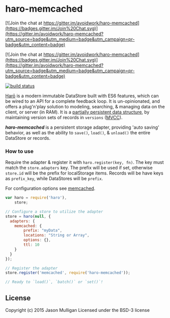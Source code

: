 # haro-memcached

[![Join the chat at https://gitter.im/avoidwork/haro-memcached](https://badges.gitter.im/Join%20Chat.svg)](https://gitter.im/avoidwork/haro-memcached?utm_source=badge&utm_medium=badge&utm_campaign=pr-badge&utm_content=badge)

[![Join the chat at https://gitter.im/avoidwork/haro-memcached](https://badges.gitter.im/Join%20Chat.svg)](https://gitter.im/avoidwork/haro-memcached?utm_source=badge&utm_medium=badge&utm_campaign=pr-badge&utm_content=badge)

[![build status](https://secure.travis-ci.org/avoidwork/haro-memcached.svg)](http://travis-ci.org/avoidwork/haro-memcached)

[Harō](http://haro.rocks) is a modern immutable DataStore built with ES6 features, which can be wired to an API for a 
complete feedback loop. It is un-opinionated, and offers a plug'n'play solution to modeling, searching, & managing data 
on the client, or server (in RAM). It is a [partially persistent data structure](https://en.wikipedia.org/wiki/Persistent_data_structure), by maintaining version sets of records in `versions` ([MVCC](https://en.wikipedia.org/wiki/Multiversion_concurrency_control)).

***haro-memcached*** is a persistent storage adapter, providing 'auto saving' behavior, as well as the ability to 
`save()`, `load()`, & `unload()` the entire DataStore or records.

### How to use
Require the adapter & register it with `haro.register(key, fn)`. The key must match the `store.adapters` key. The 
prefix will be used if set, otherwise `store.id` will be the prefix for localStorage items. Records will be have keys 
as `prefix_key`, while DataStores will be `prefix`.

For configuration options see [memcached](https://www.npmjs.com/package/memcached).

```javascript
var haro = require('haro'),
    store;

// Configure a store to utilize the adapter
store = haro(null, {
  adapters: {
    memcached: {
        prefix: "myData",
        locations: "String or Array",
        options: {},
        ttl: 10
    }
  }
});

// Register the adapter
store.register('memcached', require('haro-memcached'));

// Ready to `load()`, `batch()` or `set()`!
```

## License
Copyright (c) 2015 Jason Mulligan
Licensed under the BSD-3 license
